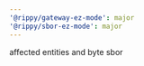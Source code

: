 ```yaml
---
'@rippy/gateway-ez-mode': major
'@rippy/sbor-ez-mode': major
---
```


affected entities and byte sbor
